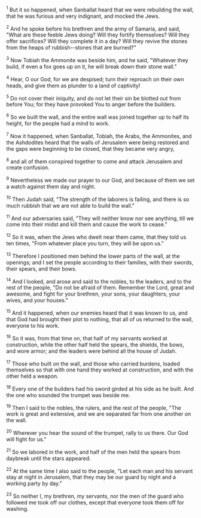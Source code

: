 <sup>1</sup> 
But it so happened, when Sanballat heard that we were rebuilding the wall, that he was furious and very indignant, and mocked the Jews. 

<sup>2</sup> 
And he spoke before his brethren and the army of Samaria, and said, "What are these feeble Jews doing? Will they fortify themselves? Will they offer sacrifices? Will they complete it in a day? Will they revive the stones from the heaps of rubbish--stones that are burned?" 

<sup>3</sup> 
Now Tobiah the Ammonite was beside him, and he said, "Whatever they build, if even a fox goes up on it, he will break down their stone wall." 

<sup>4</sup> 
Hear, O our God, for we are despised; turn their reproach on their own heads, and give them as plunder to a land of captivity! 

<sup>5</sup> 
Do not cover their iniquity, and do not let their sin be blotted out from before You; for they have provoked You to anger before the builders. 

<sup>6</sup> 
So we built the wall, and the entire wall was joined together up to half its height, for the people had a mind to work. 

<sup>7</sup> 
Now it happened, when Sanballat, Tobiah, the Arabs, the Ammonites, and the Ashdodites heard that the walls of Jerusalem were being restored and the gaps were beginning to be closed, that they became very angry, 

<sup>8</sup> 
and all of them conspired together to come and attack Jerusalem and create confusion. 

<sup>9</sup> 
Nevertheless we made our prayer to our God, and because of them we set a watch against them day and night. 

<sup>10</sup> 
Then Judah said, "The strength of the laborers is failing, and there is so much rubbish that we are not able to build the wall." 

<sup>11</sup> 
And our adversaries said, "They will neither know nor see anything, till we come into their midst and kill them and cause the work to cease." 

<sup>12</sup> 
So it was, when the Jews who dwelt near them came, that they told us ten times, "From whatever place you turn, they will be upon us." 

<sup>13</sup> 
Therefore I positioned men behind the lower parts of the wall, at the openings; and I set the people according to their families, with their swords, their spears, and their bows. 

<sup>14</sup> 
And I looked, and arose and said to the nobles, to the leaders, and to the rest of the people, "Do not be afraid of them. Remember the Lord, great and awesome, and fight for your brethren, your sons, your daughters, your wives, and your houses." 

<sup>15</sup> 
And it happened, when our enemies heard that it was known to us, and that God had brought their plot to nothing, that all of us returned to the wall, everyone to his work. 

<sup>16</sup> 
So it was, from that time on, that half of my servants worked at construction, while the other half held the spears, the shields, the bows, and wore armor; and the leaders were behind all the house of Judah. 

<sup>17</sup> 
Those who built on the wall, and those who carried burdens, loaded themselves so that with one hand they worked at construction, and with the other held a weapon. 

<sup>18</sup> 
Every one of the builders had his sword girded at his side as he built. And the one who sounded the trumpet was beside me. 

<sup>19</sup> 
Then I said to the nobles, the rulers, and the rest of the people, "The work is great and extensive, and we are separated far from one another on the wall. 

<sup>20</sup> 
Wherever you hear the sound of the trumpet, rally to us there. Our God will fight for us." 

<sup>21</sup> 
So we labored in the work, and half of the men held the spears from daybreak until the stars appeared. 

<sup>22</sup> 
At the same time I also said to the people, "Let each man and his servant stay at night in Jerusalem, that they may be our guard by night and a working party by day." 

<sup>23</sup> 
So neither I, my brethren, my servants, nor the men of the guard who followed me took off our clothes, except that everyone took them off for washing.